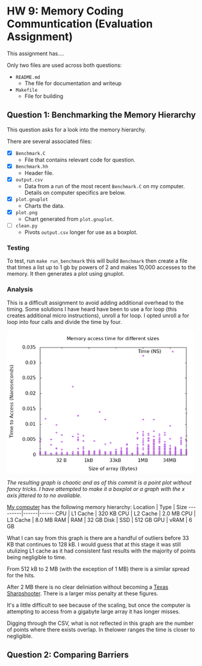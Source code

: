 # HW 9: Memory Coding Communtication (Evaluation Assignment)

This assignment has....

Only two files are used across both questions:

 * `README.md`
 	 * The file for documentation and writeup
 * `Makefile`
	 * File for building

## Question 1: Benchmarking the Memory Hierarchy 

This question asks for a look into the memory hierarchy. 

There are several associated files:

 * [x] `Benchmark.C`
	 * File that contains relevant code for question.
 * [x] `Benchmark.hh`
	 * Header file.
 * [x] `output.csv`
 	 * Data from a run of the most recent `Benchmark.C` on my computer. Details on computer specifics are below. 
 * [x] `plot.gnuplot` 
	 * Charts the data.
 * [x] `plot.png`
	 * Chart generated from `plot.gnuplot`.
 * [ ] `clean.py`
	 * Pivots `output.csv` longer for use as a boxplot. 

### Testing

To test, run `make run_benchmark` this will build `Benchmark` then create a file that times a list up to 1 gb by powers of 2 and makes 10,000 accesses to the memory. It then generates a plot using gnuplot.

### Analysis

This is a difficult assignment to avoid adding additional overhead to the timing. Some solutions I have heard have been to use a for loop (this creates additional micro instructions), unroll a for loop. I opted unroll a for loop into four calls and divide the time by four. 

![Graph of plot](plot.png)

*The resulting graph is chaotic and as of this commit is a point plot without fancy tricks. I have attempted to make it a boxplot or a graph with the x axis jittered to to no available.* 

[My computer](https://en.wikipedia.org/wiki/Surface_Book_3) has the following memory hierarchy:
Location | Type | Size
---------|------|------
CPU | L1 Cache | 320 KB
CPU | L2 Cache | 2.0 MB
CPU | L3 Cache | 8.0 MB
RAM | RAM | 32 GB
Disk | SSD | 512 GB 
GPU | vRAM | 6 GB


What I can say from this graph is there are a handful of outliers before 33 KB that continues to 128 kB. I would guess that at this stage it was still utulizing L1 cache as it had consistent fast results with the majority of points being negligible to time. 

From 512 kB to 2 MB (with the exception of 1 MB) there is a similar spread for the hits. 

After 2 MB there is no clear deliniation without becoming a [Texas Sharpshooter](https://en.wikipedia.org/wiki/Texas_sharpshooter_fallacy). There is a larger miss penalty at these figures. 

It's a little difficult to see because of the scaling, but once the computer is attempting to access from a gigabyte large array it has longer misses. 


Digging through the CSV, what is not reflected in this graph are the number of points where there exists overlap. In thelower ranges the time is closer to negligible. 


## Question 2: Comparing Barriers




